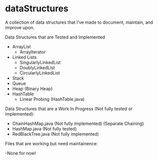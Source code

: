 # dataStructures
A collection of data structures that I've made to document, maintain, and improve upon.

Data Structures that are Tested and Implemented
- ArrayList
    - ArrayIterator
- Linked Lists
    - SingularlyLinkedList
    - DoublyLinkedList
    - CircularlyLinkedList
- Stack
- Queue
- Heap (Binary Heap)
- HashTable
    - Linear Probing (HashTable.java)

Data Structures that are a Work In Progress (Not fully tested or implemented):

- ChainHashMap.java     (Not fully implemented) (Separate Chaining)
- HashMap.java          (Not fully tested)
- RedBlackTree.java     (Not fully implemented)

Files that are working but need maintainence:

-None for now! 
